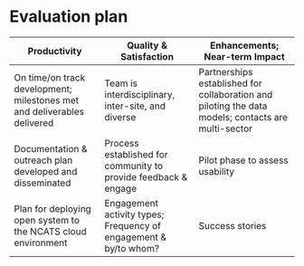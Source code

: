 # Evaluation plan


Productivity | Quality & Satisfaction | Enhancements; Near-term  Impact
-- | -- | -- 
On time/on track development; milestones met and deliverables delivered | Team is interdisciplinary, inter-site, and diverse | Partnerships established for collaboration and piloting the data models; contacts are multi-sector
Documentation & outreach plan developed and disseminated | Process established for community to provide feedback & engage | Pilot phase to assess usability
Plan for deploying open system to the NCATS cloud environment | Engagement activity types; Frequency of engagement & by/to whom? | Success stories





